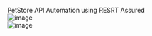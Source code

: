 PetStore API Automation using RESRT Assured
<br>
![image](https://github.com/iamsnkr/petstore-api-automation-with-RestAssured/assets/158592607/c8a28201-fb0f-45e2-8db5-c4af0b663eb4)
<br>
![image](https://github.com/iamsnkr/petstore-api-automation-with-RestAssured/assets/158592607/e3dac548-e99b-4ffe-aa3d-b69fddae475f)

